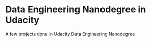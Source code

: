 # Data Engineering Nanodegree in Udacity

A few projects done in Udacity Data Engineering Nanodegree
